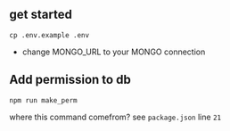 ## get started
```
cp .env.example .env
```
- change MONGO_URL to your MONGO connection

## Add permission to db
```
npm run make_perm
```

where this command comefrom? see `package.json` line `21`